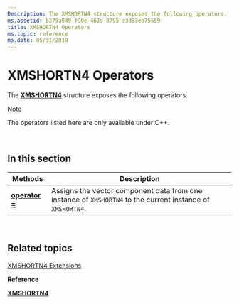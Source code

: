 ```yaml
---
Description: The XMSHORTN4 structure exposes the following operators.
ms.assetid: b379a949-f90e-462e-8795-e3d33ea75559
title: XMSHORTN4 Operators
ms.topic: reference
ms.date: 05/31/2018
---
```


# XMSHORTN4 Operators

The [**XMSHORTN4**](/windows/desktop/api/DirectXPackedVector/ns-directxpackedvector-xmshortn4) structure exposes the following operators.

> [!Note]  
> The operators listed here are only available under C++.

 

## In this section



| Methods                                                | Description                                                                                                            |
|--------------------------------------------------------|------------------------------------------------------------------------------------------------------------------------|
| [**operator =**](/windows/win32/api/directxpackedvector/nf-directxpackedvector-xmshortn4-operator-assign)<br/> | Assigns the vector component data from one instance of `XMSHORTN4` to the current instance of `XMSHORTN4`. <br/> |



 

## Related topics

<dl> <dt>

[XMSHORTN4 Extensions](ovw-xmshortn4-extensions.md)
</dt> <dt>

**Reference**
</dt> <dt>

[**XMSHORTN4**](/windows/desktop/api/DirectXPackedVector/ns-directxpackedvector-xmshortn4)
</dt> </dl>

 

 